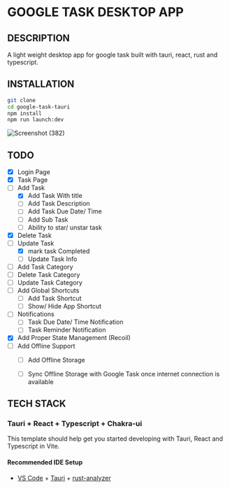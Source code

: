 
# GOOGLE TASK DESKTOP APP

## DESCRIPTION
A light weight desktop app for google task built with tauri, react, rust and typescript. 

## INSTALLATION

```bash
git clone
cd google-task-tauri
npm install
npm run launch:dev
```
![Screenshot (382)](https://github.com/codad5/google-task-tauri/assets/66634814/3ad9bedc-314e-4c36-8da3-cfc575f550fe)




## TODO
- [x] Login Page
- [x] Task Page
- [ ] Add Task
    - [x] Add Task With title
    - [ ] Add Task Description
    - [ ] Add Task Due Date/ Time
    - [ ] Add Sub Task
    - [ ] Ability to star/ unstar task
- [x] Delete Task
- [ ] Update Task
    - [x] mark task Completed 
    - [ ] Update Task Info
- [ ] Add Task Category
- [ ] Delete Task Category
- [ ] Update Task Category
- [ ] Add Global Shortcuts 
    - [ ] Add Task Shortcut
    - [ ] Show/ Hide App Shortcut
- [ ] Notifications
    - [ ] Task Due Date/ Time Notification
    - [ ] Task Reminder Notification
- [x] Add Proper State Management (Recoil)
- [ ] Add Offline Support
    - [ ] Add Offline Storage 
    - [ ] Sync Offline Storage with Google Task once internet connection is available


## TECH STACK
### Tauri + React + Typescript + Chakra-ui

This template should help get you started developing with Tauri, React and Typescript in Vite.

#### Recommended IDE Setup

- [VS Code](https://code.visualstudio.com/) + [Tauri](https://marketplace.visualstudio.com/items?itemName=tauri-apps.tauri-vscode) + [rust-analyzer](https://marketplace.visualstudio.com/items?itemName=rust-lang.rust-analyzer)

